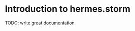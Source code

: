 # Introduction to hermes.storm

TODO: write [great documentation](http://jacobian.org/writing/what-to-write/)
